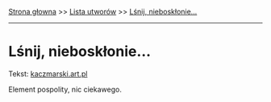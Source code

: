 [Strona głowna](../index.md) >> [Lista utworów](../list.md) >> [Lśnij, nieboskłonie…](270.md)

---

# Lśnij, nieboskłonie…

Tekst: [kaczmarski.art.pl](https://www.kaczmarski.art.pl/tworczosc/wiersze/lsnij-niebosklonie/)

Element pospolity, nic ciekawego.